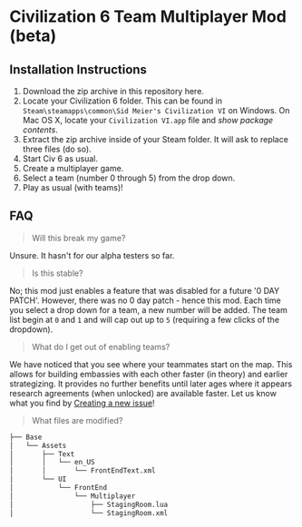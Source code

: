 # Civilization 6 Team Multiplayer Mod (beta)

## Installation Instructions

1. Download the zip archive in this repository here.
2. Locate your Civilization 6 folder. This can be found in `Steam\steamapps\common\Sid Meier's Civilization VI` on Windows. On Mac OS X, locate your `Civilization VI.app` file and _show package contents_.
3. Extract the zip archive inside of your Steam folder. It will ask to replace three files (do so).
4. Start Civ 6 as usual.
5. Create a multiplayer game.
6. Select a team (number 0 through 5) from the drop down.
7. Play as usual (with teams)!

## FAQ

> Will this break my game?

Unsure. It hasn't for our alpha testers so far.

> Is this stable?

No; this mod just enables a feature that was disabled for a future '0 DAY PATCH'. However, there was no 0 day patch - hence this mod. Each time you select a drop down for a team, a new number will be added. The team list begin at `0` and `1` and will cap out up to `5` (requiring a few clicks of the dropdown). 

> What do I get out of enabling teams?

We have noticed that you see where your teammates start on the map. This allows for building embassies with each other faster (in theory) and earlier strategizing. It provides no further benefits until later ages where it appears research agreements (when unlocked) are available faster. Let us know what you find by [Creating a new issue](https://github.com/code-for-coffee/civ6-team-multiplayer-mod/issues/new)!

> What files are modified?

```bash
├── Base
│   └── Assets
│       ├── Text
│       │   └── en_US
│       │       └── FrontEndText.xml
│       └── UI
│           └── FrontEnd
│               └── Multiplayer
│                   ├── StagingRoom.lua
│                   └── StagingRoom.xml
```

